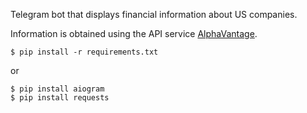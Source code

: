 Telegram bot that displays financial information about US companies.

Information is obtained using the API service
[AlphaVantage](https://www.alphavantage.co/).


```
$ pip install -r requirements.txt
```
or
```
$ pip install aiogram
$ pip install requests
```
